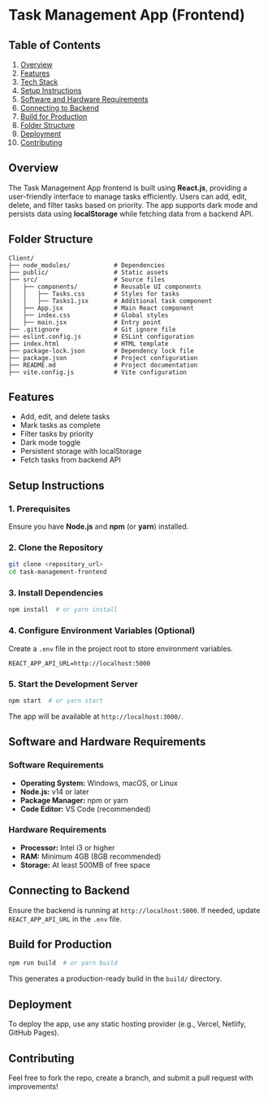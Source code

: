 # Task Management App (Frontend)

## Table of Contents

1. [Overview](#overview)
2. [Features](#features)
3. [Tech Stack](#tech-stack)
4. [Setup Instructions](#setup-instructions)
5. [Software and Hardware Requirements](#software-and-hardware-requirements)
6. [Connecting to Backend](#connecting-to-backend)
7. [Build for Production](#build-for-production)
8. [Folder Structure](#folder-structure)
9. [Deployment](#deployment)
10. [Contributing](#contributing)

## Overview

The Task Management App frontend is built using **React.js**, providing a user-friendly interface to manage tasks efficiently. Users can add, edit, delete, and filter tasks based on priority. The app supports dark mode and persists data using **localStorage** while fetching data from a backend API.

## Folder Structure

```
Client/
├── node_modules/            # Dependencies
├── public/                  # Static assets
├── src/                     # Source files
│   ├── components/          # Reusable UI components
│   │   ├── Tasks.css        # Styles for tasks
│   │   ├── Tasks1.jsx       # Additional task component
│   ├── App.jsx              # Main React component
│   ├── index.css            # Global styles
│   ├── main.jsx             # Entry point
├── .gitignore               # Git ignore file
├── eslint.config.js         # ESLint configuration
├── index.html               # HTML template
├── package-lock.json        # Dependency lock file
├── package.json             # Project configuration
├── README.md                # Project documentation
├── vite.config.js           # Vite configuration
```

## Features

- Add, edit, and delete tasks
- Mark tasks as complete
- Filter tasks by priority
- Dark mode toggle
- Persistent storage with localStorage
- Fetch tasks from backend API

## Setup Instructions

### 1. Prerequisites

Ensure you have **Node.js** and **npm** (or **yarn**) installed.

### 2. Clone the Repository

```sh
git clone <repository_url>
cd task-management-frontend
```

### 3. Install Dependencies

```sh
npm install  # or yarn install
```

### 4. Configure Environment Variables (Optional)

Create a `.env` file in the project root to store environment variables.

```
REACT_APP_API_URL=http://localhost:5000
```

### 5. Start the Development Server

```sh
npm start  # or yarn start
```

The app will be available at `http://localhost:3000/`.

## Software and Hardware Requirements

### Software Requirements

- **Operating System:** Windows, macOS, or Linux
- **Node.js:** v14 or later
- **Package Manager:** npm or yarn
- **Code Editor:** VS Code (recommended)

### Hardware Requirements

- **Processor:** Intel i3 or higher
- **RAM:** Minimum 4GB (8GB recommended)
- **Storage:** At least 500MB of free space

## Connecting to Backend

Ensure the backend is running at `http://localhost:5000`. If needed, update `REACT_APP_API_URL` in the `.env` file.

## Build for Production

```sh
npm run build  # or yarn build
```

This generates a production-ready build in the `build/` directory.


## Deployment

To deploy the app, use any static hosting provider (e.g., Vercel, Netlify, GitHub Pages).

## Contributing

Feel free to fork the repo, create a branch, and submit a pull request with improvements!

